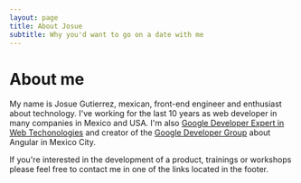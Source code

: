 ```yaml
---
layout: page
title: About Josue
subtitle: Why you'd want to go on a date with me
---
```


# About me

My name is Josue Gutierrez, mexican, front-end engineer and enthusiast about technology. 
I've working for the last 10 years as web developer in many companies in Mexico and USA. 
I'm also [Google Developer Expert in Web Techonologies](https://developers.google.com/experts/people/josue-g-gutierrez) and creator of the [Google Developer Group](https://developers.google.com/groups/chapter/112469980578030352685/) about Angular in Mexico City.

If you're interested in the development of a product, trainings or workshops please feel free to contact me in one of the links located in the footer.
